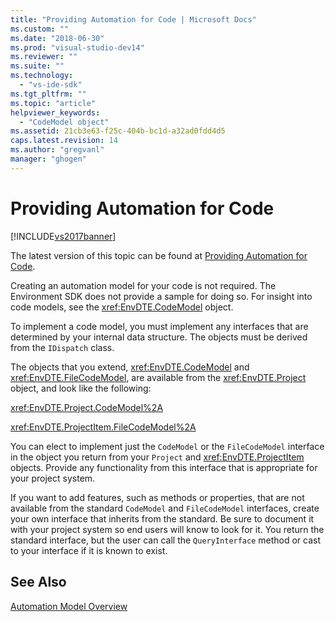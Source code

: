 ```yaml
---
title: "Providing Automation for Code | Microsoft Docs"
ms.custom: ""
ms.date: "2018-06-30"
ms.prod: "visual-studio-dev14"
ms.reviewer: ""
ms.suite: ""
ms.technology: 
  - "vs-ide-sdk"
ms.tgt_pltfrm: ""
ms.topic: "article"
helpviewer_keywords: 
  - "CodeModel object"
ms.assetid: 21cb3e63-f25c-404b-bc1d-a32ad0fdd4d5
caps.latest.revision: 14
ms.author: "gregvanl"
manager: "ghogen"
---
```

# Providing Automation for Code
[!INCLUDE[vs2017banner](../../includes/vs2017banner.md)]

The latest version of this topic can be found at [Providing Automation for Code](https://docs.microsoft.com/visualstudio/extensibility/internals/providing-automation-for-code).  
  
Creating an automation model for your code is not required. The Environment SDK does not provide a sample for doing so. For insight into code models, see the <xref:EnvDTE.CodeModel> object.  
  
 To implement a code model, you must implement any interfaces that are determined by your internal data structure. The objects must be derived from the `IDispatch` class.  
  
 The objects that you extend, <xref:EnvDTE.CodeModel> and <xref:EnvDTE.FileCodeModel>, are available from the <xref:EnvDTE.Project> object, and look like the following:  
  
 <xref:EnvDTE.Project.CodeModel%2A>  
  
 <xref:EnvDTE.ProjectItem.FileCodeModel%2A>  
  
 You can elect to implement just the `CodeModel` or the `FileCodeModel` interface in the object you return from your `Project` and <xref:EnvDTE.ProjectItem> objects. Provide any functionality from this interface that is appropriate for your project system.  
  
 If you want to add features, such as methods or properties, that are not available from the standard `CodeModel` and `FileCodeModel` interfaces, create your own interface that inherits from the standard. Be sure to document it with your project system so end users will know to look for it. You return the standard interface, but the user can call the `QueryInterface` method or cast to your interface if it is known to exist.  
  
## See Also  
 [Automation Model Overview](../../extensibility/internals/automation-model-overview.md)

